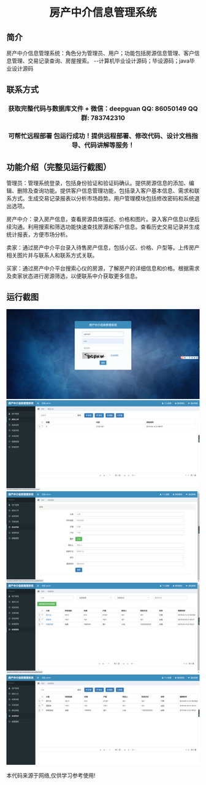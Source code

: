 <p><h1 align="center">房产中介信息管理系统</h1></p>

## 简介
房产中介信息管理系统：角色分为管理员、用户；功能包括房源信息管理、客户信息管理、交易记录查询、房屋搜索。    --计算机毕业设计源码；毕设源码；java毕业设计源码


## 联系方式
<p><h3 align="center">获取完整代码与数据库文件 + 微信：deepguan QQ: 86050149 QQ群: 783742310</h3></p>
<p><h3 align="center">可帮忙远程部署 包运行成功！提供远程部署、修改代码、设计文档指导、代码讲解等服务！</h3></p>

## 功能介绍（完整见运行截图）
管理员：管理系统登录，包括身份验证和验证码确认。提供房源信息的添加、编辑、删除及查询功能。提供客户信息管理功能，包括录入客户基本信息、需求和联系方式。生成交易记录报表以分析市场趋势。用户管理模块包括修改密码和系统退出选项。

房产中介：录入房产信息，查看房源具体描述、价格和图片。录入客户信息以便后续沟通。利用搜索和筛选功能快速查找房源和客户信息。查看历史交易记录并生成统计报表，方便市场分析。

卖家：通过房产中介平台录入待售房产信息，包括小区、价格、户型等。上传房产相关图片并与联系人和联系方式关联。

买家：通过房产中介平台搜索心仪的房源，了解房产的详细信息和价格。根据需求及卖家状态进行房源筛选，以便联系中介获取更多信息。


## 运行截图
![](imgs/588112-20220703092244322-363584005.png)
![](imgs/588112-20220703092250820-1914912873.png)
![](imgs/588112-20220703092255273-458653645.png)
![](imgs/588112-20220703092259133-1335623820.png)
![](imgs/588112-20220703092303008-189623301.png)

<p>本代码来源于网络,仅供学习参考使用!</p>
